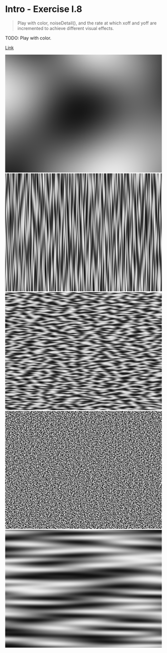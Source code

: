 # Intro - Exercise I.8

> Play with color, noiseDetail(), and the rate at which xoff and yoff are incremented to achieve different visual effects.

TODO: Play with color.

[Link](http://natureofcode.com/book/introduction/#intro_exercise8)

![Screenshot](image1.png)
![Screenshot](image2.png)
![Screenshot](image3.png)
![Screenshot](image4.png)
![Screenshot](image5.png)